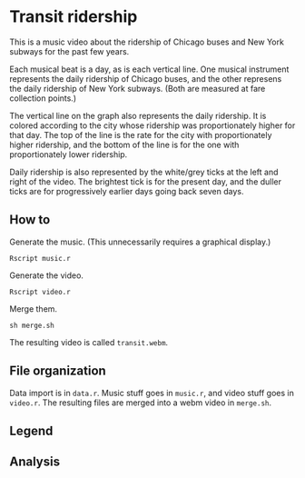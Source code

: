 Transit ridership
======
This is a music video about the ridership of Chicago buses and New York subways
for the past few years.

Each musical beat is a day, as is each vertical line. One musical instrument
represents the daily ridership of Chicago buses, and the other represens the daily
ridership of New York subways. (Both are measured at fare collection points.)

The vertical line on the graph also represents the daily ridership. It is colored
according to the city whose ridership was proportionately higher for that day.
The top of the line is the rate for the city with proportionately higher ridership,
and the bottom of the line is for the one with proportionately lower ridership.

Daily ridership is also represented by the white/grey ticks at the left and right
of the video. The brightest tick is for the present day, and the duller ticks are
for progressively earlier days going back seven days.

## How to
Generate the music. (This unnecessarily requires a graphical display.)

    Rscript music.r

Generate the video.

    Rscript video.r

Merge them.

    sh merge.sh

The resulting video is called `transit.webm`.

## File organization
Data import is in `data.r`.
Music stuff goes in `music.r`, and video stuff goes in `video.r`.
The resulting files are merged into a webm video in `merge.sh`.

## Legend


## Analysis
